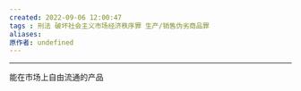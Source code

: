 ```yaml
---
created: 2022-09-06 12:00:47
tags : 刑法 破坏社会主义市场经济秩序罪 生产/销售伪劣商品罪
aliases: 
原作者: undefined
---
```

---
能在市场上自由流通的产品



